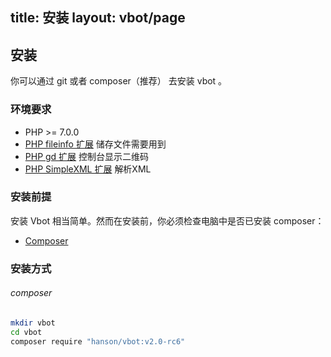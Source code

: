 title: 安装
layout: vbot/page
---

## 安装

你可以通过 git 或者 composer（推荐） 去安装 vbot 。

### 环境要求

- PHP >= 7.0.0
- [PHP fileinfo 扩展](http://php.net/manual/en/book.fileinfo.php) 储存文件需要用到
- [PHP gd 扩展](http://php.net/manual/en/book.image.php) 控制台显示二维码
- [PHP SimpleXML 扩展](https://secure.php.net/manual/en/book.simplexml.php) 解析XML

### 安装前提

安装 Vbot 相当简单。然而在安装前，你必须检查电脑中是否已安装 composer：

- [Composer](https://laravel-china.org/topics/4484/composer-mirror-use-help)

### 安装方式

###### composer
``` bash
mkdir vbot
cd vbot
composer require "hanson/vbot:v2.0-rc6"
```

